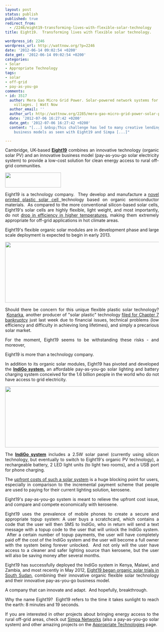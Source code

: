 ```yaml
---
layout: post
status: publish
published: true
redirect_from:
  - /2246/eight19-transforming-lives-with-flexible-solar-technology
title: Eight19.  Transforming lives with flexible solar technology.

wordpress_id: 2246
wordpress_url: http://wattnow.org/?p=2246
date: '2012-06-14 09:02:54 +0200'
date_gmt: '2012-06-14 09:02:54 +0200'
categories:
- Solar
- Appropriate Technology
tags:
- solar
- off-grid
- pay-as-you-go
comments:
- id: 3517
  author: Mera Gao Micro Grid Power. Solar-powered network systems for rural off-grid
    villages. | Watt Now
  author_email: ''
  author_url: http://wattnow.org/2285/mera-gao-micro-grid-power-solar-powered-network-systems-for-rural-off-grid-villages
  date: '2012-07-06 16:27:42 +0200'
  date_gmt: '2012-07-06 16:27:42 +0200'
  content: "[...] &nbsp;This challenge has led to many creative lending and rent-to-own
    business models as seen with Eight19 and Simpa [...]"

---
```

<p style="text-align: justify;">Cambridge, UK-based&nbsp;<strong><a href="http://www.eight19.com/">Eight19</a></strong>&nbsp;combines an innovative technology (organic solar PV) and an innovative business model (pay-as-you-go solar electricity system) to provide a low-cost solution for clean energy access to rural off-grid communities.</p>
<p style="text-align: justify;"><a href="http://www.eight19.com/"><img title="Eight19_logo" src="{{ 'assets/from-wordpress/uploads/2012/06/Eight19_logo.png' | relative_url }}" alt="" width="183" height="49" /></a></p>
<p style="text-align: justify;">Eight19 is a technology company. &nbsp;They develop and manufacture a <a href="http://www.eight19.com/technology/printed-plastic-solar-cells">novel printed plastic solar cell </a>technology based on organic semiconductor materials. &nbsp;As compared to the more conventional silicon-based solar cells, Eight19's solar cells are highly flexible, light weight, and most importantly, do not <a href="http://www.eight19.com/news-events/eight19-begins-organic-solar-trials-africa-0">drop in efficiency in higher temperatures</a>, making them extremely appropriate for off-grid applications in hot climate areas.</p>
<p style="text-align: justify;">Eight19's flexible organic solar modules are in development phase and large scale deployment is expected to begin in early 2013.</p>
<p style="text-align: justify;"><a href="http://www.eight19.com/technology/printed-plastic-solar-cells"><img class="alignnone size-full wp-image-2251" title="Eight19_thinfilm" src="{{ 'assets/from-wordpress/uploads/2012/06/Eight19_thinfilm.jpg' | relative_url }}" alt="" width="679" height="199" /></a></p>
<p style="text-align: justify;">Should there be concern for this unique flexible plastic solar technology? &nbsp;<a title="Konarka.  The flexible shape of solar." href="http://wattnow.org/445/konarka-the-flexible-shape-of-solar">Konarka</a>, another producer of "solar plastic" technology&nbsp;<a href="http://www.greentechmedia.com/articles/read/Romney-Backed-Konarka-and-its-Organic-Solar-Cells-File-For-Bankruptcy">filed for Chapter 7 bankruptcy</a> just last week&nbsp;due to financial issues, technical problems (low efficiency and difficulty in achieving long lifetimes), and simply a precarious solar market.</p>
<p style="text-align: justify;">For the moment, Eight19 seems to be withstanding these risks - and moreover,</p>
<p style="text-align: justify;">Eight19 is more than a technology company.</p>
<p style="text-align: justify;">In addition to its organic solar modules, Eight19 has pivoted and developed the&nbsp;<strong><a href="http://www.eight19.com/technology/indigo-delivers-power-grid-communities">IndiGo system</a>,</strong>&nbsp;an affordable pay-as-you-go solar lighting and battery charging system conceived for the 1.6 billion people in the world who do not have access to grid electricity.</p>
<p style="text-align: justify;"><a href="http://www.eight19.com/technology/indigo-delivers-power-grid-communities"><img class="alignnone size-full wp-image-2252" title="Eight19_IndiGo" src="{{ 'assets/from-wordpress/uploads/2012/06/Eight19_IndiGo.jpg' | relative_url }}" alt="" width="680" height="200" /></a></p>
<p style="text-align: justify;">The <strong><a href="http://www.eight19.com/sites/default/files/users/IndiGo_datasheet_final.pdf">IndiGo system</a></strong> includes a 2.5W solar panel (currently using silicon technology, but eventually to switch to Eight19's organic PV technology), a rechargeable battery, 2 LED light units (to light two rooms), and a USB port for phone charging.</p>
<p style="text-align: justify;">The <a href="http://wattnow.org/418/simpa-networks-radical-affordability">upfront costs of such a solar system</a> is a huge blocking point for users, especially in comparison to the incremental payment scheme that people are used to paying for their current lighting solution, kerosene.</p>
<p style="text-align: justify;">Eight19's pay-as-you-go system is meant to relieve the upfront cost issue, and compare and compete economically with kerosene.</p>
<p style="text-align: justify;">Eight19 uses the prevalence of mobile phones to create a secure and appropriate topup system:&nbsp;A user buys a scratchcard, which contains a code that the user will then SMS to IndiGo, who in return will send a text message with a topup code to the user that will unlock the IndiGo system. &nbsp;After a certain number of topup payments, the user will have completely paid off the cost of the IndiGo system and the user will become a full owner with the system being forever unlocked. &nbsp;And not only will the user have access to a cleaner and safer lighting source than kerosene, but the user will also be saving money after several months.</p>
<p style="text-align: justify;">Eight19 has successfully deployed the IndiGo system in Kenya, Malawi, and Zambia, and most recently in May 2012, <a href="http://http://www.eight19.com/news-events/eight19-begins-organic-solar-trials-africa-0">Eight19 began organic solar trials in South Sudan</a>, combining their innovative organic flexible solar technology and their innovative pay-as-you-go business model.</p>
<p style="text-align: justify;">A company that can innovate and adapt. &nbsp;And hopefully, breakthrough.</p>
<p style="text-align: justify;">Why the name Eight19? &nbsp;Eight19 refers to the time it takes sunlight to reach the earth: 8 minutes and 19 seconds.</p>
<p style="text-align: justify;">If you are interested in other projects about bringing energy access to the rural off-grid areas, check out <a title="Simpa Networks.  Radical Affordability." href="http://wattnow.org/418/simpa-networks-radical-affordability">Simpa Networks</a> (also a pay-as-you-go solar system) and other amazing projects on the <a title="appropriate technology" href="http://wattnow.org/wattnow-projects/appropriate-technology">Appropriate Technologies</a> page.</p>

<p style="text-align: justify;">
